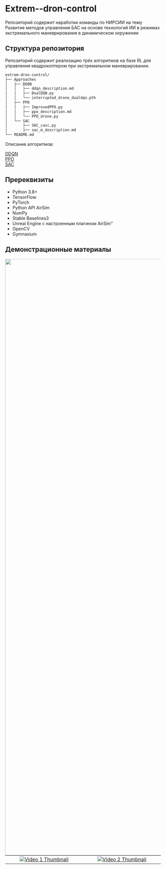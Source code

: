 # Extrem--dron-control
Репозиторий содержит наработки команды по НИРСИИ на тему Развитие методов управления БАС на основе технологий ИИ в режимах экстремального маневрирования в динамическом окружении

## Структура репозитория

Репозиторий содержит реализацию трёх алгоритмов на базе RL для управления квадрокоптером при экстремальном маневрировании.

```bash
extrem-dron-control/
├── Approaches
│   ├── DDQN
│   │   ├── ddqn_description.md
│   │   ├── DualDQN.py
│   │   └── interrupted_drone_dualdqn.pth
│   ├── PPO
│   │   ├── ImprovedPPO.py
│   │   ├── ppo_description.md
│   │   └── PPO_drone.py
│   └── SAC
│       ├── SAC_casc.py
│       ├── sac_m_description.md
└── README.md
```

Описание алгоритмов:

[DDQN](./Approaches/DDQN/ddqn_description.md)  
[PPO](./Approaches/PPO/ppo_description.md)  
[SAC](./Approaches/SAC/sac_m_description.md)

## Пререквизиты

- Python 3.8+
- TensorFlow
- PyTorch
- Python API AirSim
- NumPy
- Stable Baselines3
- Unreal Engine с настроенным плагином AirSim"
- OpenCV
- Gymnasium

## Демонстрационные материалы

<div style="text-align: center;">
  <img src="https://github.com/user-attachments/assets/9ffe43ed-5db7-41fc-9f78-1e84f0766612" width="1925" alt="Road map" />

  <table style="width: 100%; margin: 0 auto; display: table;">
    <tr>
      <td style="width: 50%; text-align: center;">
        <a href="https://github.com/user-attachments/assets/5d38a574-dd75-4b17-8e61-80d49d10d4d8">
          <img src="https://github.com/user-attachments/assets/26614518-9272-431a-959f-2417900e2b00" alt="Video 1 Thumbnail" style="max-width: 96%;">
        </a>
      </td>
      <td style="width: 50%; text-align: center;">
        <a href="https://github.com/user-attachments/assets/79091c33-6c83-4120-b1f8-db970f30a6b1">
          <img src="https://github.com/user-attachments/assets/7c1d691e-ea74-4937-812b-656952125129" alt="Video 2 Thumbnail" style="max-width: 96%;">
        </a>
      </td>
    </tr>
  </table>
</div>









